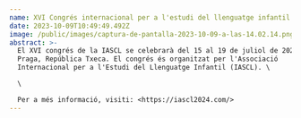 ```yaml
---
name: XVI Congrés internacional per a l'estudi del llenguatge infantil IASCL
date: 2023-10-09T10:49:49.492Z
image: /public/images/captura-de-pantalla-2023-10-09-a-las-14.02.14.png
abstract: >-
  El XVI congrés de la IASCL se celebrarà del 15 al 19 de juliol de 2024 a
  Praga, República Txeca. El congrés és organitzat per l'Associació
  Internacional per a l'Estudi del Llenguatge Infantil (IASCL). \

  \

  Per a més informació, visiti: <https://iascl2024.com/>
---
```

